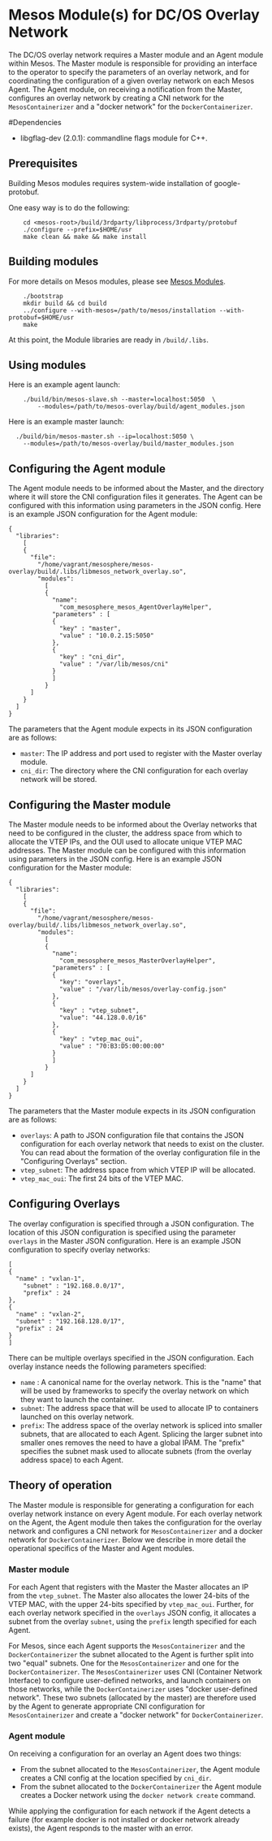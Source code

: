 # Mesos Module(s) for DC/OS Overlay Network
The DC/OS overlay network requires a Master module and an Agent module
within Mesos. The Master module is responsible for providing an
interface to the operator to specify the parameters of an overlay
network, and for coordinating the configuration of a given overlay
network on each Mesos Agent. The Agent module, on receiving a
notification from the Master, configures an overlay network by
creating a CNI network for the `MesosContainerizer` and a "docker
network" for the `DockerContainerizer`.

#Dependencies
* libgflag-dev (2.0.1): commandline flags module for C++.


## Prerequisites

Building Mesos modules requires system-wide installation of google-protobuf.

One easy way is to do the following:

```
    cd <mesos-root>/build/3rdparty/libprocess/3rdparty/protobuf
    ./configure --prefix=$HOME/usr
    make clean && make && make install
```

## Building modules
For more details on Mesos modules, please see
[Mesos Modules](http://mesos.apache.org/documentation/latest/modules/).

```
    ./bootstrap
    mkdir build && cd build
    ../configure --with-mesos=/path/to/mesos/installation --with-protobuf=$HOME/usr
    make
```

At this point, the Module libraries are ready in `/build/.libs`.

## Using modules

Here is an example agent launch:

```
    ./build/bin/mesos-slave.sh --master=localhost:5050  \
        --modules=/path/to/mesos-overlay/build/agent_modules.json
```

Here is an example master launch:
```
  ./build/bin/mesos-master.sh --ip=localhost:5050 \
    --modules=/path/to/mesos-overlay/build/master_modules.json
```

## Configuring the Agent module
The Agent module needs to be informed about the Master, and the
directory where it will store the CNI configuration files it
generates. The Agent can be configured with this information using
parameters in the JSON config. Here is an example JSON configuration
for the Agent module:
```
{
  "libraries":
    [
    {
      "file":
        "/home/vagrant/mesosphere/mesos-overlay/build/.libs/libmesos_network_overlay.so",
        "modules":
          [
          {
            "name":
              "com_mesosphere_mesos_AgentOverlayHelper",
            "parameters" : [
            {
              "key" : "master",
              "value" : "10.0.2.15:5050"
            },
            {
              "key" : "cni_dir",
              "value" : "/var/lib/mesos/cni"
            }
            ]
          }
      ]
    }
  ]
}
```
The parameters that the Agent module expects in its JSON configuration
are as follows:
* `master`: The IP address and port used to register with the Master overlay module.
* `cni_dir`: The directory where the CNI configuration for each overlay network will be stored.

## Configuring the Master module
The Master module needs to be informed about the Overlay networks that
need to be configured in the cluster, the address space from which to
allocate the VTEP IPs, and the OUI used to allocate unique VTEP MAC
addresses. The Master module can be configured with this information
using parameters in the JSON config. Here is an example JSON
configuration for the Master module:
```
{
  "libraries":
    [
    {
      "file":
        "/home/vagrant/mesosphere/mesos-overlay/build/.libs/libmesos_network_overlay.so",
        "modules":
          [
          {
            "name":
              "com_mesosphere_mesos_MasterOverlayHelper",
            "parameters" : [
            {
              "key": "overlays",
              "value" : "/var/lib/mesos/overlay-config.json"
            },
            {
              "key" : "vtep_subnet",
              "value": "44.128.0.0/16"
            },
            {
              "key" : "vtep_mac_oui",
              "value" : "70:B3:D5:00:00:00"
            }
            ]
          }
      ]
    }
  ]
}
```

The parameters that the Master module expects in its JSON
configuration are as follows:
* `overlays`: A path to  JSON configuration file that contains the
JSON configuration for each overlay network that needs to exist on
the cluster. You can read about the formation of the overlay 
configuration file in the "Configuring Overlays" section.
* `vtep_subnet`: The address space from which VTEP IP will be
allocated.
* `vtep_mac_oui`: The first 24 bits of the VTEP MAC.


## Configuring Overlays
The overlay configuration is specified through a JSON configuration.
The location of this JSON configuration is specified using the
parameter `overlays` in the Master JSON configuration. Here is an
example JSON configuration to specify overlay networks:

```
[
{
  "name" : "vxlan-1",
    "subnet" : "192.168.0.0/17",
    "prefix" : 24
},
{
  "name" : "vxlan-2",
  "subnet" : "192.168.128.0/17",
  "prefix" : 24
}
]
```

There can be multiple overlays specified in the JSON configuration.
Each overlay instance needs the following parameters specified:
* `name` : A canonical name for the overlay network. This is the
"name" that will be used by frameworks to specify the overlay
network on which they want to launch the container.
* `subnet`: The address space that will be used to allocate IP to
containers launched on this overlay network.
* `prefix`: The address space of the overlay network is spliced into
smaller subnets, that are allocated to each Agent. Splicing the larger
subnet into smaller ones removes the need to have a global IPAM. The
"prefix" specifies the subnet mask used to allocate subnets (from the
overlay address space) to each Agent.


## Theory of operation
The Master module is responsible for generating a configuration for
each overlay network instance on every Agent module.  For each overlay
network on the Agent, the Agent module then takes the configuration
for the overlay network and configures a CNI network for
`MesosContainerizer` and a docker network for `DockerContainerizer`.
Below we describe in more detail the operational specifics of the Master
and Agent modules.


### Master module
For each Agent that registers with the Master the Master allocates an
IP from the `vtep_subnet`. The Master also allocates the lower 24-bits
of the VTEP MAC, with the upper 24-bits specified by `vtep_mac_oui`.
Further, for each overlay network specified in the `overlays` JSON
config, it allocates a subnet from the overlay `subnet`, using the
`prefix` length specified for each Agent. 

For Mesos, since each Agent supports the `MesosContainerizer` and the
`DockerContainerizer` the subnet allocated to the Agent is further
split into two "equal" subnets. One for the `MesosContainerizer` and
one for the `DockerContainerizer`. The `MesosContainerizer` uses CNI
(Container Network Interface) to configure user-defined networks, and
launch containers on those networks, while the `DockerContainerizer`
uses "docker user-defined network". These two subnets (allocated by
the master) are therefore used by the Agent to generate appropriate
CNI configuration for `MesosContainerizer` and create a "docker
network" for `DockerContainerizer`.


### Agent module
On receiving a configuration for an overlay an Agent does two things:
* From the subnet allocated to the `MesosContainerizer`, the Agent module
creates a CNI config at the location specified by `cni_dir`.
* From the subnet allocated to the `DockerContainerizer` the Agent
 module creates a Docker network using the `docker network create`
 command.

While applying the configuration for each network if the Agent detects
a failure (for example docker is not installed or docker network
already exists), the Agent responds to the master with an error.

